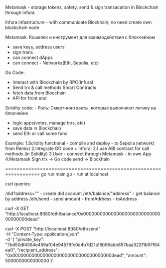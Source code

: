 Metamask - storage tokens, safety, send & sign transacation in Blockchain
through Infura

Infura infastructure - with communicate Blockhain; no need create
own blockchain node

Metamask: Кошелек и инструмент для взаимодействия с блокчейном
- save keys, address users
- sign trans
- can connect dApps
- can connect - Networks(Eth, Sepolia, etc)

Go Code:
- Interact with Blockchain by RPC(Infura)
- Send trx & call methods Smart Contracts
- fetch data from Blocchain
- API for front end

Solidity code: - Роль: Смарт-контракты, которые выполняют логику на блокчейне
- logic apps(votes, manage trxs, etc)
- save data in Blockchain
- send Eth or call some func


Example:
1.Solidity functional - compile and deploy - to Sepolia network( from Remix)
2.Integrate GO code + Infura;
2.1 use ABI contract for call methods (in Solidity)
3.User - connect through Metamask - in own App
4.Metamask Sign trx -> Go code send -> Blockhain


==================================================================
go run main.go - run at localhost

curl queries:

/did?address="" - create did account
/eth/balance/"address" - get balance by address
/eth/send - send amount - fromAddress - toAddress

curl -X GET "http://localhost:8080/eth/balance/0x000000000000000000000000000000000000dead"

curl -X POST "http://localhost:8080/eth/send" \
-H "Content-Type: application/json" \
-d '{
"private_key": "7bd50df4554e459af04e94576fc0e4b7d21a16b96abb857baa322f1b97f64ea0",
"recipient_address": "0x000000000000000000000000000000000000dead",
"amount": 5000000000000000
}'

